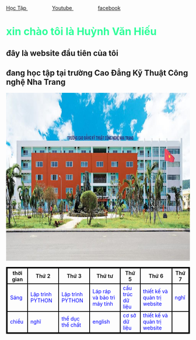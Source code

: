 <html>
 <head>
 <style>
 table, th, td {
	border:2px solid black;
	border-collapse:collapse;
 }
 td {
	color:blue;
 }
 </style>
 </head> 
   <body style="background: url("aaa.ipg")">
    <a href="https://huynhvanhieuu.github.io/index2.html"> Học Tập </a>&nbsp;&nbsp;&nbsp;&nbsp;&nbsp;&nbsp;&nbsp;&nbsp;&nbsp;&nbsp;&nbsp;&nbsp;&nbsp;&nbsp;&nbsp;&nbsp;
 <a href="https://www.youtube.com/"> Youtube </a>&nbsp;&nbsp;&nbsp;&nbsp;&nbsp;&nbsp;&nbsp;&nbsp;&nbsp;&nbsp;&nbsp;&nbsp;&nbsp;&nbsp;&nbsp;&nbsp;
  <a href="https://www.facebook.com/huynhvanhieuu"> facebook </a> 
    <h1 style="color:#2EFE9A;">xin chào tôi là Huỳnh Văn Hiếu </h1>
  <h2> đây là website đầu tiên của tôi </h2>
  <h2> đang học tập tại trường Cao Đẳng Kỹ Thuật Công nghệ Nha Trang </h2>
<img src="22.jpg" alt="c" width="660" height="460">
 
  </body> 
 <table boder=1>
<tr>
    <th>thời gian</th>
    <th>Thứ 2</th>
    <th>Thứ 3</th>
    <th>Thứ tư</th>
    <th>Thứ 5</th>
    <th>Thứ 6</th>
    <th>Thứ  7</th>
  </tr>
  <tr>
    <td>Sáng</td>
      <td>Lập trình PYTHON</td>
      <td>Lập trình PYTHON</td>
      <td>Láp ráp và bảo trì máy tính</td>
      <td> cấu trúc dữ liệu</td>
    <td>thiết kế và quản trị website</td>
    <td>nghĩ</td>
  </tr>
  <tr>
    <td>chiều</td>
      <td>nghĩ</td>
      <td>thể dục thể chất</td>
      <td>english</td>
      <td>cơ sở dữ liệu</td>
    <td>thiết kế và quản trị website </td>
    <td></td>
  </tr>
</table>
</body>
</html>
